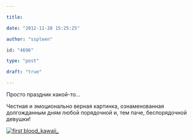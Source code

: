 ```yaml
---

title:

date: "2012-11-20 15:25:25"

author: "sspleen"

id: "4696"

type: "post"

draft: "true"

---
```

Просто праздник какой-то...  
  
Честная и эмоционально верная картинка, ознаменованная долгожданным дням любой порядочной и, тем паче, беспорядочной девушки!  
  
[![](/uploads/2012/11/first-blood_kawaii_.jpg "first blood_kawaii_")](/?attachment_id=4697)